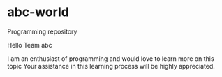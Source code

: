 # abc-world
Programming repository

Hello Team abc

I am an enthusiast of programming and would love to learn more on this topic
Your assistance in this learning process will be highly appreciated.
